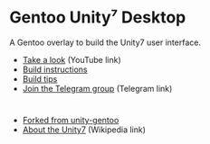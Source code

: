 # Gentoo Unity⁷ Desktop

A Gentoo overlay to build the Unity7 user interface.

- [Take a look][yt] (YouTube link)
- [Build instructions][build]
- [Build tips][tips]
- [Join the Telegram group][tg] (Telegram link)

#

- [Forked from unity-gentoo][fork]
- [About the Unity7][wiki] (Wikipedia link)

[//]: # (LINKS)
[build]: docs/build_instructions.md
[fork]: https://github.com/shiznix/unity-gentoo
[tg]: https://t.me/gentoo_unity7
[tips]: docs/build_tips.md
[wiki]: https://en.wikipedia.org/wiki/Unity_(user_interface)
[yt]: https://youtu.be/MVXhgwiOZrc
